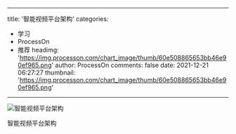 
---
title: '智能视频平台架构'
categories: 
 - 学习
 - ProcessOn
 - 推荐
headimg: 'https://img.processon.com/chart_image/thumb/60e508865653bb46e90ef965.png'
author: ProcessOn
comments: false
date: 2021-12-21 06:27:27
thumbnail: 'https://img.processon.com/chart_image/thumb/60e508865653bb46e90ef965.png'
---

<div>   
<img class="thumb" alt="智能视频平台架构" src="https://img.processon.com/chart_image/thumb/60e508865653bb46e90ef965.png" referrerpolicy="no-referrer">
<p>智能视频平台架构</p>  
</div>
            